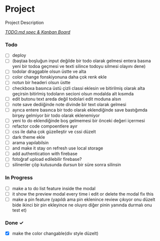 # Project

Project Description

<em>[TODO.md spec & Kanban Board](https://bit.ly/3fCwKfM)</em>

### Todo

- [ ] deploy  
- [ ] (baştaa boşluğun input değilde bir todo olarak gelmesi entera basına yeni bir todoa geçmesi ve texti silince todoyu silmesi olayını dene)  
- [ ] todolar draggable olsun üstte ve alta  
- [ ] color change fonskiyonuna daha çok renk ekle  
- [ ] notun bir headeri olsun üstte  
- [ ] checkboxa basınca üstü çizli classi eklesin ve bitirilmiş olarak alta geçirsin bitirlmiş todoların secioni olsun modalda alt kısımda  
- [ ] edit butonu text areda değil todolari edit moduna alsın  
- [ ] note save dediiğinde note divinde bir text olarak gelmesi  
- [ ] ayrıca entere basınca bir todo olarak eklendiğinde save bastığımda birşey gelmiyor bir todo olarak eklenemiyor  
- [ ] yeni to do eklendiğinde boş gelmemesi bir önceki değeri içermesi  
- [ ] refactor code compoentlere ayır  
- [ ] css ile daha çok güzelleştir ve cssi düzelt  
- [ ] dark theme ekle  
- [ ] arama yapılabilsin  
- [ ] and make it stay on refresh use local storage  
- [ ] add authentication with firebase  
- [ ] fotoğraf upload edilebilir firebase?  
- [ ] silinenler çöp kutusunda dursun bir süre sonra silinsin  

### In Progress

- [ ] make a to do list feature inside the modal  
- [ ] it show the preview modal every time i edit or delete the modal fix this  
- [ ] make a pin feature (yapıldı ama pin eklenince review çıkıyor onu düzelt bide ikinci bir pin ekleyince ne oluyro diğer pinin yanında durmalı onu test et)  

### Done ✓

- [x] make the color changable(div style düzelt)  

